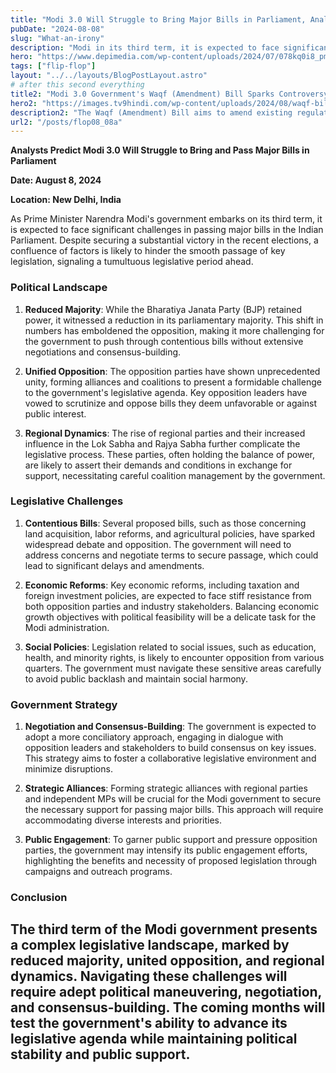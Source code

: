 ```yaml
---
title: "Modi 3.0 Will Struggle to Bring Major Bills in Parliament, Analysts Predict!"
pubDate: "2024-08-08"
slug: "What-an-irony"
description: "Modi in its third term, it is expected to face significant challenges in bringing and  passing major bills in the Indian Parliament."
hero: "https://www.depimedia.com/wp-content/uploads/2024/07/078kq0i8_pm-modi-reuters_625x300_23_July_24-QZiyFe.jpeg"
tags: ["flip-flop"]
layout: "../../layouts/BlogPostLayout.astro"
# after this second everything
title2: "Modi 3.0 Government's Waqf (Amendment) Bill Sparks Controversy Among Muslim Organizations and Opposition"
hero2: "https://images.tv9hindi.com/wp-content/uploads/2024/08/waqf-bill-rajya-sabha-government.jpg"
description2: "The Waqf (Amendment) Bill aims to amend existing regulations governing Waqf properties, purportedly to enhance transparency, accountability, and efficiency in their management."
url2: "/posts/flop08_08a"
---
```

**Analysts Predict Modi 3.0 Will Struggle to Bring and Pass Major Bills in Parliament**

**Date: August 8, 2024**

**Location: New Delhi, India**

As Prime Minister Narendra Modi's government embarks on its third term, it is expected to face significant challenges in passing major bills in the Indian Parliament. Despite securing a substantial victory in the recent elections, a confluence of factors is likely to hinder the smooth passage of key legislation, signaling a tumultuous legislative period ahead.

### Political Landscape

1. **Reduced Majority**: While the Bharatiya Janata Party (BJP) retained power, it witnessed a reduction in its parliamentary majority. This shift in numbers has emboldened the opposition, making it more challenging for the government to push through contentious bills without extensive negotiations and consensus-building.

2. **Unified Opposition**: The opposition parties have shown unprecedented unity, forming alliances and coalitions to present a formidable challenge to the government's legislative agenda. Key opposition leaders have vowed to scrutinize and oppose bills they deem unfavorable or against public interest.

3. **Regional Dynamics**: The rise of regional parties and their increased influence in the Lok Sabha and Rajya Sabha further complicate the legislative process. These parties, often holding the balance of power, are likely to assert their demands and conditions in exchange for support, necessitating careful coalition management by the government.

### Legislative Challenges

1. **Contentious Bills**: Several proposed bills, such as those concerning land acquisition, labor reforms, and agricultural policies, have sparked widespread debate and opposition. The government will need to address concerns and negotiate terms to secure passage, which could lead to significant delays and amendments.

2. **Economic Reforms**: Key economic reforms, including taxation and foreign investment policies, are expected to face stiff resistance from both opposition parties and industry stakeholders. Balancing economic growth objectives with political feasibility will be a delicate task for the Modi administration.

3. **Social Policies**: Legislation related to social issues, such as education, health, and minority rights, is likely to encounter opposition from various quarters. The government must navigate these sensitive areas carefully to avoid public backlash and maintain social harmony.

### Government Strategy

1. **Negotiation and Consensus-Building**: The government is expected to adopt a more conciliatory approach, engaging in dialogue with opposition leaders and stakeholders to build consensus on key issues. This strategy aims to foster a collaborative legislative environment and minimize disruptions.

2. **Strategic Alliances**: Forming strategic alliances with regional parties and independent MPs will be crucial for the Modi government to secure the necessary support for passing major bills. This approach will require accommodating diverse interests and priorities.

3. **Public Engagement**: To garner public support and pressure opposition parties, the government may intensify its public engagement efforts, highlighting the benefits and necessity of proposed legislation through campaigns and outreach programs.

### Conclusion

The third term of the Modi government presents a complex legislative landscape, marked by reduced majority, united opposition, and regional dynamics. Navigating these challenges will require adept political maneuvering, negotiation, and consensus-building. The coming months will test the government's ability to advance its legislative agenda while maintaining political stability and public support.
---